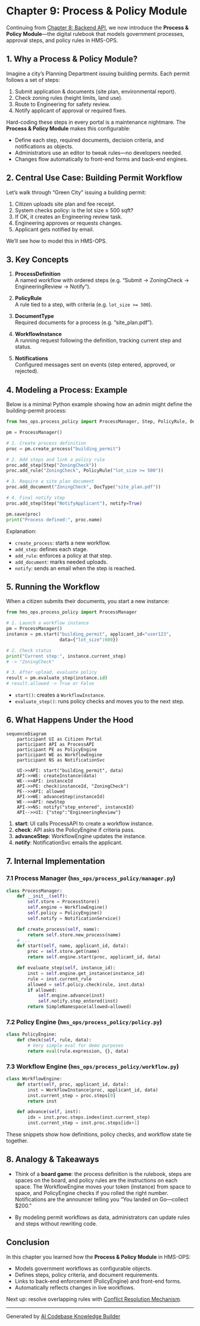 # Chapter 9: Process & Policy Module

Continuing from [Chapter 8: Backend API](08_backend_api_.md), we now introduce the **Process & Policy Module**—the digital rulebook that models government processes, approval steps, and policy rules in HMS-OPS.

## 1. Why a Process & Policy Module?

Imagine a city’s Planning Department issuing building permits. Each permit follows a set of steps:

1. Submit application & documents (site plan, environmental report).  
2. Check zoning rules (height limits, land use).  
3. Route to Engineering for safety review.  
4. Notify applicant of approval or required fixes.

Hard-coding these steps in every portal is a maintenance nightmare. The **Process & Policy Module** makes this configurable:

- Define each step, required documents, decision criteria, and notifications as objects.  
- Administrators use an editor to tweak rules—no developers needed.  
- Changes flow automatically to front-end forms and back-end engines.

## 2. Central Use Case: Building Permit Workflow

Let’s walk through “Green City” issuing a building permit:

1. Citizen uploads site plan and fee receipt.  
2. System checks policy: is the lot size ≥ 500 sqft?  
3. If OK, it creates an Engineering review task.  
4. Engineering approves or requests changes.  
5. Applicant gets notified by email.

We’ll see how to model this in HMS-OPS.

## 3. Key Concepts

1. **ProcessDefinition**  
   A named workflow with ordered steps (e.g. “Submit → ZoningCheck → EngineeringReview → Notify”).  

2. **PolicyRule**  
   A rule tied to a step, with criteria (e.g. `lot_size >= 500`).  

3. **DocumentType**  
   Required documents for a process (e.g. “site_plan.pdf”).  

4. **WorkflowInstance**  
   A running request following the definition, tracking current step and status.  

5. **Notifications**  
   Configured messages sent on events (step entered, approved, or rejected).

## 4. Modeling a Process: Example

Below is a minimal Python example showing how an admin might define the building-permit process:

```python
from hms_ops.process_policy import ProcessManager, Step, PolicyRule, DocType

pm = ProcessManager()

# 1. Create process definition
proc = pm.create_process("building_permit")

# 2. Add steps and link a policy rule
proc.add_step(Step("ZoningCheck"))
proc.add_rule("ZoningCheck", PolicyRule("lot_size >= 500"))

# 3. Require a site plan document
proc.add_document("ZoningCheck", DocType("site_plan.pdf"))

# 4. Final notify step
proc.add_step(Step("NotifyApplicant"), notify=True)

pm.save(proc)
print("Process defined:", proc.name)
```

Explanation:  
- `create_process`: starts a new workflow.  
- `add_step`: defines each stage.  
- `add_rule`: enforces a policy at that step.  
- `add_document`: marks needed uploads.  
- `notify`: sends an email when the step is reached.

## 5. Running the Workflow

When a citizen submits their documents, you start a new instance:

```python
from hms_ops.process_policy import ProcessManager

# 1. Launch a workflow instance
pm = ProcessManager()
instance = pm.start("building_permit", applicant_id="user123",
                    data={"lot_size":600})

# 2. Check status
print("Current step:", instance.current_step)
# -> "ZoningCheck"

# 3. After upload, evaluate policy
result = pm.evaluate_step(instance.id)
# result.allowed -> True or False
```

- `start()`: creates a `WorkflowInstance`.  
- `evaluate_step()`: runs policy checks and moves you to the next step.

## 6. What Happens Under the Hood

```mermaid
sequenceDiagram
    participant UI as Citizen Portal
    participant API as ProcessAPI
    participant PE as PolicyEngine
    participant WE as WorkflowEngine
    participant NS as NotificationSvc

    UI->>API: start("building_permit", data)
    API->>WE: createInstance(data)
    WE-->>API: instanceId
    API->>PE: check(instanceId, "ZoningCheck")
    PE-->>API: allowed
    API->>WE: advanceStep(instanceId)
    WE-->>API: newStep
    API->>NS: notify("step_entered", instanceId)
    API-->>UI: {"step":"EngineeringReview"}
```

1. **start**: UI calls ProcessAPI to create a workflow instance.  
2. **check**: API asks the PolicyEngine if criteria pass.  
3. **advanceStep**: WorkflowEngine updates the instance.  
4. **notify**: NotificationSvc emails the applicant.

## 7. Internal Implementation

### 7.1 Process Manager (`hms_ops/process_policy/manager.py`)

```python
class ProcessManager:
    def __init__(self):
        self.store = ProcessStore()
        self.engine = WorkflowEngine()
        self.policy = PolicyEngine()
        self.notify = NotificationService()

    def create_process(self, name):
        return self.store.new_process(name)
    # ...
    def start(self, name, applicant_id, data):
        proc = self.store.get(name)
        return self.engine.start(proc, applicant_id, data)

    def evaluate_step(self, instance_id):
        inst = self.engine.get_instance(instance_id)
        rule = inst.current_rule
        allowed = self.policy.check(rule, inst.data)
        if allowed:
            self.engine.advance(inst)
            self.notify.step_entered(inst)
        return SimpleNamespace(allowed=allowed)
```

### 7.2 Policy Engine (`hms_ops/process_policy/policy.py`)

```python
class PolicyEngine:
    def check(self, rule, data):
        # Very simple eval for demo purposes
        return eval(rule.expression, {}, data)
```

### 7.3 Workflow Engine (`hms_ops/process_policy/workflow.py`)

```python
class WorkflowEngine:
    def start(self, proc, applicant_id, data):
        inst = WorkflowInstance(proc, applicant_id, data)
        inst.current_step = proc.steps[0]
        return inst

    def advance(self, inst):
        idx = inst.proc.steps.index(inst.current_step)
        inst.current_step = inst.proc.steps[idx+1]
```

These snippets show how definitions, policy checks, and workflow state tie together.

## 8. Analogy & Takeaways

- Think of a **board game**: the process definition is the rulebook, steps are spaces on the board, and policy rules are the instructions on each space. The WorkflowEngine moves your token (instance) from space to space, and PolicyEngine checks if you rolled the right number. Notifications are the announcer telling you “You landed on Go—collect \$200.”

- By modeling permit workflows as data, administrators can update rules and steps without rewriting code.

## Conclusion

In this chapter you learned how the **Process & Policy Module** in HMS-OPS:

- Models government workflows as configurable objects.  
- Defines steps, policy criteria, and document requirements.  
- Links to back-end enforcement (PolicyEngine) and front-end forms.  
- Automatically reflects changes in live workflows.

Next up: resolve overlapping rules with [Conflict Resolution Mechanism](10_conflict_resolution_mechanism_.md).

---

Generated by [AI Codebase Knowledge Builder](https://github.com/The-Pocket/Tutorial-Codebase-Knowledge)